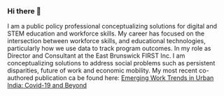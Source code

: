 ### Hi there 👋
I am a public policy professional conceptualizing solutions for digital and STEM education and workforce skills. My career has focused on the intersection between workforce skills, and educational technologies, particularly how we use data to track program outcomes. In my role as Director and Consultant at the East Brunswick FIRST Inc. I am conceptualizing solutions to address social problems such as persistent disparities, future of work and economic mobility. My most recent co-authored publication ca be found here:
[Emerging Work Trends in Urban India: Covid-19 and Beyond](https://www.taylorfrancis.com/books/mono/10.4324/9781003264194/emerging-work-trends-urban-india-nidhi-tandon-pratyusha-basu-omkumar-krishnan-bhavani)

<!--
**Nidhitandon/Nidhitandon** is a ✨ _special_ ✨ repository because its `README.md` (this file) appears on your GitHub profile.

Here are some ideas to get you started:

- 🔭 I’m currently working at the University of Pennsylvania, School of Social Policy and Practice


[LinkedIn](https://www.linkedin.com/in/nidhi-tandon/)

